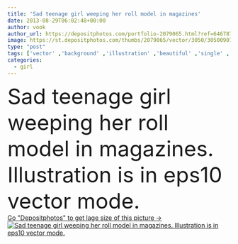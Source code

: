 ```yaml
---
title: 'Sad teenage girl weeping her roll model in magazines'
date: 2013-08-29T06:02:48+00:00
author: vook
author_url: https://depositphotos.com/portfolio-2079065.html?ref=64678756
image: https://st.depositphotos.com/thumbs/2079065/vector/3050/30500907/api_thumb_450.jpg?forcejpeg=true
type: "post"
tags: ['vector' ,'background' ,'illustration' ,'beautiful' ,'single' ,'love' ,'girl' ,'female' ,'young' ,'people' ,'model' ,'cute' ,'child' ,'teenager' ,'youth' ,'face' ,'cartoon' ,'kid' ,'End' ,'hand' ,'cat' ,'emotion' ,'crying' ,'domestic' ,'heart' ,'woman' ,'fingers' ,'with' ,'emotional' ,'drawing' ,'roll' ,'broken' ,'in' ,'alone' ,'humor' ,'teen' ,'pain' ,'teenage' ,'sadness' ,'Violence' ,'sad' ,'upset' ,'lonely' ,'mental' ,'grief' ,'depressed' ,'vignette' ,'hurt' ,'fame' ,'Joke' ]
categories: 
  - girl
---
```

<div aling="center">
            <font size="60"> Sad teenage girl weeping her roll model in magazines. Illustration is in eps10 vector mode.</font>   
</div>
<div>
    <a href='https://st.depositphotos.com/thumbs/2079065/vector/3050/30500907/api_thumb_450.jpg?forcejpeg=true?ref=64678756' target=_blank > Go "Depositphotos" to get lage size of this picture ->
        <img href='https://st.depositphotos.com/thumbs/2079065/vector/3050/30500907/api_thumb_450.jpg?forcejpeg=true?ref=64678756' src='https://st.depositphotos.com/2079065/3050/v/950/depositphotos_30500907-stock-illustration-sad-teenage-girl-weeping-her.jpg?forcejpeg=true' alt='Sad teenage girl weeping her roll model in magazines. Illustration is in eps10 vector mode.' >
    </a>
</div>
